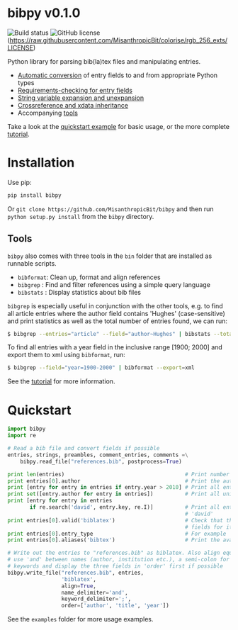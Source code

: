 # bibpy v0.1.0

![Build status](https://travis-ci.org/MisanthropicBit/colorise.svg?branch=rgb_256_exts)
![GitHub license](https://img.shields.io/badge/license-MIT-blue.svg)(https://raw.githubusercontent.com/MisanthropicBit/colorise/rgb_256_exts/LICENSE)

Python library for parsing bib(la)tex files and manipulating entries.

* [Automatic conversion](/examples/field_conversion.py) of entry fields to and from appropriate Python types
* [Requirements-checking for entry fields](/examples/requirements_check.py)
* [String variable expansion and unexpansion](/examples/string_expansion.py)
* [Crossreference and xdata inheritance](/examples/crossref_expansion.py)
* Accompanying [tools](#tools)

Take a look at the [quickstart example](#quickstart) for basic usage, or the
more complete [tutorial](TUTORIAL.md).

# Installation

Use pip:

```bash
pip install bibpy
```

Or `git clone https://github.com/MisanthropicBit/bibpy` and then run `python
setup.py install` from the `bibpy` directory.

## Tools

`bibpy` also comes with three tools in the `bin` folder that are installed as
runnable scripts.

* `bibformat`: Clean up, format and align references
* `bibgrep`  : Find and filter references using a simple query language
* `bibstats` : Display statistics about bib files

`bibgrep` is especially useful in conjunction with the other tools, e.g. to find
all article entries where the author field contains 'Hughes' (case-sensitive)
and print statistics as well as the total number of entries found, we can run:

```bash
$ bibgrep --entries="article" --field="author~Hughes" | bibstats --total
```

To find all entries with a year field in the inclusive range [1900;
2000] and export them to xml using `bibformat`, run:

```bash
$ bibgrep --field="year=1900-2000" | bibformat --export=xml
```

See the [tutorial](TUTORIAL.md) for more information.

<a name="quickstart"></a>
# Quickstart

```python
import bibpy
import re

# Read a bib file and convert fields if possible
entries, strings, preambles, comment_entries, comments =\
    bibpy.read_file("references.bib", postprocess=True)

print len(entries)                                      # Print number of entries
print entries[0].author                                 # Print the author of the first entry
print [entry for entry in entries if entry.year > 2010] # Print all entries after year 2010
print set([entry.author for entry in entries])          # Print all unique authors
print [entry for entry in entries
       if re.search('david', entry.key, re.I)]          # Print all entries where the key contains
                                                        # 'david'
print entries[0].valid('biblatex')                      # Check that the first entry has the correct
                                                        # fields for its type according to biblatex
print entries[0].entry_type                             # For example 'article' or 'inproceedings'
print entries[0].aliases('bibtex')                      # Print the available aliases for this entry's type

# Write out the entries to "references.bib" as biblatex. Also align equal-signs,
# use 'and' between names (author, institution etc.), a semi-colon for delimiting
# keywords and display the three fields in 'order' first if possible
bibpy.write_file("references.bib", entries,
                 'biblatex',
                 align=True,
                 name_delimiter='and',
                 keyword_delimiter=';',
                 order=['author', 'title', 'year'])
```

See the `examples` folder for more usage examples.

